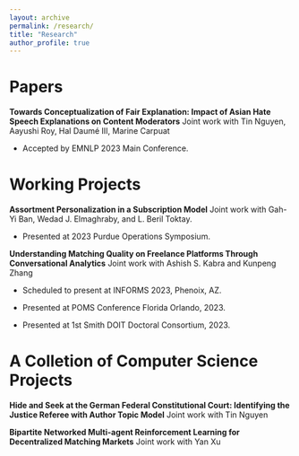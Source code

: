 ```yaml
---
layout: archive
permalink: /research/
title: "Research"
author_profile: true
---
```


# Papers

**Towards Conceptualization of Fair Explanation: Impact of Asian Hate Speech Explanations on Content Moderators** Joint work with Tin Nguyen, Aayushi Roy, Hal Daumé III, Marine Carpuat

* Accepted by EMNLP 2023 Main Conference.

# Working Projects
**Assortment Personalization in a Subscription Model** Joint work with Gah-Yi Ban, Wedad J. Elmaghraby, and L. Beril Toktay.

 * Presented at 2023 Purdue Operations Symposium. 

**Understanding Matching Quality on Freelance Platforms Through Conversational Analytics** Joint work with Ashish S. Kabra and Kunpeng Zhang

 * Scheduled to present at INFORMS 2023, Phenoix, AZ.

 * Presented at POMS Conference Florida Orlando, 2023. 

 * Presented at 1st Smith DOIT Doctoral Consortium, 2023.

# A Colletion of Computer Science Projects

**Hide and Seek at the German Federal Constitutional Court: Identifying the Justice Referee with Author Topic Model** Joint work with Tin Nguyen

**Bipartite Networked Multi-agent Reinforcement Learning for Decentralized Matching Markets** Joint work with Yan Xu


